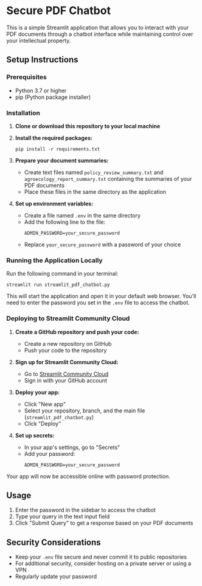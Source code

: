 # Secure PDF Chatbot

This is a simple Streamlit application that allows you to interact with your PDF documents through a chatbot interface while maintaining control over your intellectual property.

## Setup Instructions

### Prerequisites
- Python 3.7 or higher
- pip (Python package installer)

### Installation

1. **Clone or download this repository to your local machine**

2. **Install the required packages:**
   ```
   pip install -r requirements.txt
   ```

3. **Prepare your document summaries:**
   - Create text files named `policy_review_summary.txt` and `agroecology_report_summary.txt` containing the summaries of your PDF documents
   - Place these files in the same directory as the application

4. **Set up environment variables:**
   - Create a file named `.env` in the same directory
   - Add the following line to the file:
     ```
     ADMIN_PASSWORD=your_secure_password
     ```
   - Replace `your_secure_password` with a password of your choice

### Running the Application Locally

Run the following command in your terminal:
```
streamlit run streamlit_pdf_chatbot.py
```

This will start the application and open it in your default web browser. You'll need to enter the password you set in the `.env` file to access the chatbot.

### Deploying to Streamlit Community Cloud

1. **Create a GitHub repository and push your code:**
   - Create a new repository on GitHub
   - Push your code to the repository

2. **Sign up for Streamlit Community Cloud:**
   - Go to [Streamlit Community Cloud](https://streamlit.io/cloud)
   - Sign in with your GitHub account

3. **Deploy your app:**
   - Click "New app"
   - Select your repository, branch, and the main file (`streamlit_pdf_chatbot.py`)
   - Click "Deploy"

4. **Set up secrets:**
   - In your app's settings, go to "Secrets"
   - Add your password:
     ```
     ADMIN_PASSWORD=your_secure_password
     ```

Your app will now be accessible online with password protection.

## Usage

1. Enter the password in the sidebar to access the chatbot
2. Type your query in the text input field
3. Click "Submit Query" to get a response based on your PDF documents

## Security Considerations

- Keep your `.env` file secure and never commit it to public repositories
- For additional security, consider hosting on a private server or using a VPN
- Regularly update your password

